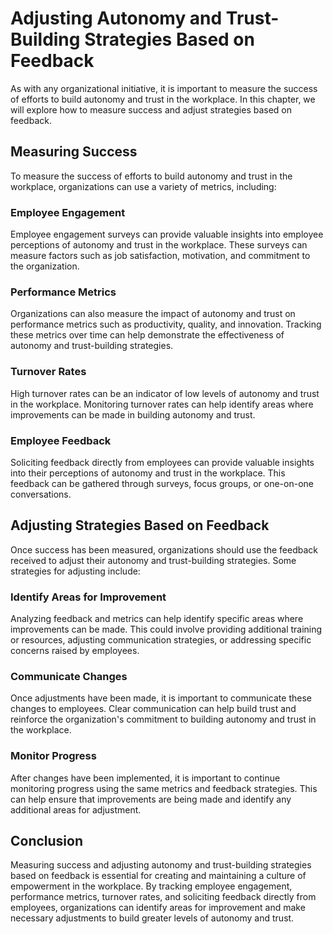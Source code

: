 Adjusting Autonomy and Trust-Building Strategies Based on Feedback
================================================================================================================================================

As with any organizational initiative, it is important to measure the success of efforts to build autonomy and trust in the workplace. In this chapter, we will explore how to measure success and adjust strategies based on feedback.

Measuring Success
-----------------

To measure the success of efforts to build autonomy and trust in the workplace, organizations can use a variety of metrics, including:

### Employee Engagement

Employee engagement surveys can provide valuable insights into employee perceptions of autonomy and trust in the workplace. These surveys can measure factors such as job satisfaction, motivation, and commitment to the organization.

### Performance Metrics

Organizations can also measure the impact of autonomy and trust on performance metrics such as productivity, quality, and innovation. Tracking these metrics over time can help demonstrate the effectiveness of autonomy and trust-building strategies.

### Turnover Rates

High turnover rates can be an indicator of low levels of autonomy and trust in the workplace. Monitoring turnover rates can help identify areas where improvements can be made in building autonomy and trust.

### Employee Feedback

Soliciting feedback directly from employees can provide valuable insights into their perceptions of autonomy and trust in the workplace. This feedback can be gathered through surveys, focus groups, or one-on-one conversations.

Adjusting Strategies Based on Feedback
--------------------------------------

Once success has been measured, organizations should use the feedback received to adjust their autonomy and trust-building strategies. Some strategies for adjusting include:

### Identify Areas for Improvement

Analyzing feedback and metrics can help identify specific areas where improvements can be made. This could involve providing additional training or resources, adjusting communication strategies, or addressing specific concerns raised by employees.

### Communicate Changes

Once adjustments have been made, it is important to communicate these changes to employees. Clear communication can help build trust and reinforce the organization's commitment to building autonomy and trust in the workplace.

### Monitor Progress

After changes have been implemented, it is important to continue monitoring progress using the same metrics and feedback strategies. This can help ensure that improvements are being made and identify any additional areas for adjustment.

Conclusion
----------

Measuring success and adjusting autonomy and trust-building strategies based on feedback is essential for creating and maintaining a culture of empowerment in the workplace. By tracking employee engagement, performance metrics, turnover rates, and soliciting feedback directly from employees, organizations can identify areas for improvement and make necessary adjustments to build greater levels of autonomy and trust.
